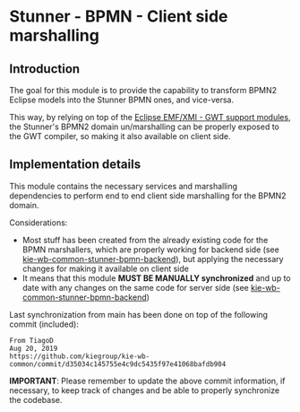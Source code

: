 <!--
   Licensed to the Apache Software Foundation (ASF) under one
   or more contributor license agreements.  See the NOTICE file
   distributed with this work for additional information
   regarding copyright ownership.  The ASF licenses this file
   to you under the Apache License, Version 2.0 (the
   "License"); you may not use this file except in compliance
   with the License.  You may obtain a copy of the License at
     http://www.apache.org/licenses/LICENSE-2.0
   Unless required by applicable law or agreed to in writing,
   software distributed under the License is distributed on an
   "AS IS" BASIS, WITHOUT WARRANTIES OR CONDITIONS OF ANY
   KIND, either express or implied.  See the License for the
   specific language governing permissions and limitations
   under the License.
-->

# Stunner - BPMN - Client side marshalling

## Introduction

The goal for this module is to provide the capability to transform BPMN2 Eclipse models into the Stunner BPMN ones, and vice-versa.

This way, by relying on top of the [Eclipse EMF/XMI - GWT support modules](../kie-wb-common-stunner-bpmn-emf), the Stunner's BPMN2 domain un/marshalling can be properly exposed to the GWT compiler, so making it also available on client side.

## Implementation details

This module contains the necessary services and marshalling dependencies to perform end to end client side marshalling for the BPMN2 domain.

Considerations:

- Most stuff has been created from the already existing code for the BPMN marshallers, which are properly working for backend side (see [kie-wb-common-stunner-bpmn-backend](https://github.com/kiegroup/kie-wb-common/tree/main/kie-wb-common-stunner/kie-wb-common-stunner-bpmn-backend)), but applying the necessary changes for making it available on client side
- It means that this module **MUST BE MANUALLY synchronized** and up to date with any changes on the same code for server side (see [kie-wb-common-stunner-bpmn-backend](https://github.com/kiegroup/kie-wb-common/tree/main/kie-wb-common-stunner/kie-wb-common-stunner-bpmn-backend))

Last synchronization from main has been done on top of the following commit (included):

    From TiagoD
    Aug 20, 2019
    https://github.com/kiegroup/kie-wb-common/commit/d35034c145755e4c9dc5435f97e41068bafdb904

**IMPORTANT**: Please remember to update the above commit information, if necessary, to keep track of changes and be able to properly synchronize the codebase.
